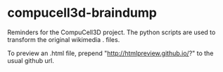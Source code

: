 compucell3d-braindump
=====================

Reminders for the CompuCell3D project. The python scripts are used to transform the original wikimedia .
files.

To preview an .html file, prepend "http://htmlpreview.github.io/?" to the usual github url.
